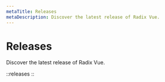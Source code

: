 ```yaml
---
metaTitle: Releases
metaDescription: Discover the latest release of Radix Vue.
---
```


<script setup>
import Description from '../../components/Description.vue'
</script>

# Releases

<Description>
Discover the latest release of Radix Vue.
</Description>

::releases
::
